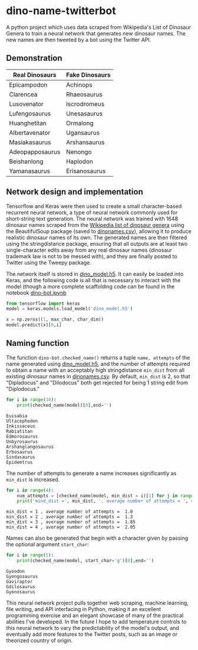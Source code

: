 # dino-name-twitterbot
A python project which uses data scraped from Wikipedia's List of Dinosaur Genera to train a neural network that generates new dinosaur names. The new names are then tweeted by a bot using the Twitter API.

## Demonstration

| Real Dinosaurs | Fake Dinosaurs |
|----------------|----------------|
| Epicampodon    | Achinops       |
| Clarencea      | Rhaeosaurus    |
| Lusovenator    | Iscrodromeus   |
| Lufengosaurus  | Unesasaurus    |
| Huanghetitan   | Ormalong       |
| Albertavenator | Ugansaurus     |
| Masiakasaurus  | Arshansaurus   |
| Adeopapposaurus| Nenongo        |
| Beishanlong    | Haplodon       |
| Yamanasaurus   | Erisanosaurus  |

## Network design and implementation
Tensorflow and Keras were then used to create a small character-based recurrent neural network, a type of neural network commonly used for short-string text generation. The neural network was trained with 1648 dinosaur names scraped from the [Wikipedia list of dinosaur genera](https://en.wikipedia.org/wiki/List_of_dinosaur_genera) using the BeautifulSoup package (saved to [dinonames.csv](dinonames.csv)), allowing it to produce realistic dinosaur names of its own. The generated names are then filtered using the stringdistance package, ensuring that all outputs are at least two single-character edits away from any real dinosaur names (dinosaur trademark law is not to be messed with), and they are finally posted to Twitter using the Tweepy package.

The network itself is stored in [dino_model.h5](/dino_model.h5). It can easily be loaded into Keras, and the following code is all that is necessary to interact with the model (though a more complete scaffolding code can be found in the notebook [dino-bot.ipynb](/dino-bot.ipynb)
```python
from tensorflow import keras
model = keras.models.load_model('dino_model.h5')

x = np.zeros((1, max_char, char_dim))
model.predict(x)[0,i]
```

## Naming function
The function `dino-bot.checked_name()` returns a tuple `name, attempts` of the name generated using [dino_model.h5](/dino_model.h5), and the number of attempts required to obtain a name with an acceptably high stringdistance `min_dist` from all existing dinosaur names in [dinonames.csv](dinonames.csv). By default, `min_dist` is 2, so that "Dipladocus" and "Dilodocus" both get rejected for being 1 string edit from "Diplodocus."

```python
for i in range(10):
    print(checked_name(model)[0],end='')
```
```
Euisabia
Ultacephodon
Inkissaceus
Rabiatitan
Edmorosaurus
Unbyrosaurus
Arshanglangosaurus
Erbosaurus
Sindasaurus
Epidemtrus
```
The number of attempts to generate a name increases significantly as `min_dist` is increased.
```python
for i in range(4):
    num_attempts = [checked_name(model, min_dist = i)[1] for j in range(20)]
    print('mind_dist =', min_dist, ', average number of attempts = ', sum(num_attempts)/len(num_attempts))
```
```
min_dist = 1 , average number of attempts =  1.0
min_dist = 2 , average number of attempts =  1.3
min_dist = 3 , average number of attempts =  1.85
min_dist = 4 , average number of attempts =  2.05
```
Names can also be generated that begin with a character given by passing the optional argument `start_char`:
```python
for i in range(5):
    print(checked_name(model, start_char='g')[0],end='')
```
```
Gyoodon
Gyongosaurus
Gaviraptor
Gdilosaurus
Gyonosaurus
```

This neural network project pulls together web scraping, machine learning, file writing, and API interfacing in Python, making it an excellent programming exercise and an elegant showcase of many of the practical abilities I've developed. In the future I hope to add temperature controls to this neural network to vary the predictability of the model's output, and eventually add more features to the Twitter posts, such as an image or theorized country of origin.
